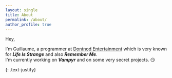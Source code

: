 ```yaml
---
layout: single
title: About
permalink: /about/
author_profile: true
---
```


Hey,

I'm Guillaume, a programmer at [Dontnod Entertainment](http://dont-nod.com/) which is very known for ***Life Is Strange*** and also ***Remember Me***.  
I'm currently working on ***Vampyr*** and on some very secret projects.
:smirk:

{: .text-justify}
